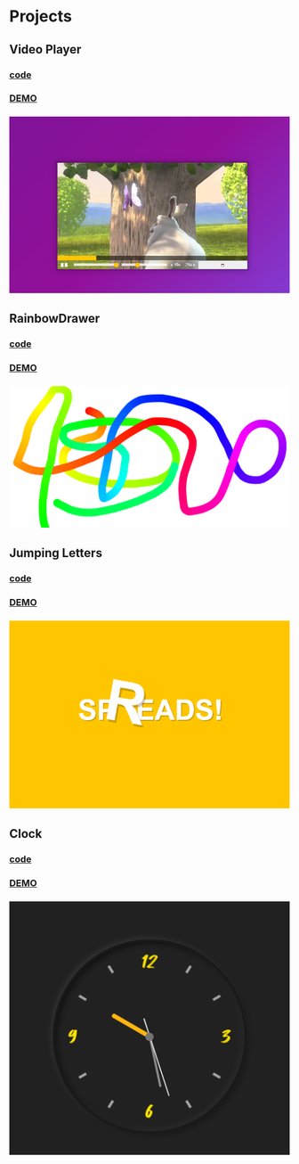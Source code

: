 # Projects
## Video Player 
### [code](https://github.com/lnnhpmp/Video_Player)
### [DEMO](https://lnnhpmp.github.io/Video_Player/videoPlayer.html)  
### ![image](https://github.com/lnnhpmp/Video_Player/blob/master/video.png)

## RainbowDrawer
### [code](https://github.com/lnnhpmp/RainbowDrawer)
### [DEMO](https://lnnhpmp.github.io/RainbowDrawer/rainbow.html)  
### ![image](https://github.com/lnnhpmp/RainbowDrawer/blob/master/rainbow.png)

## Jumping Letters
### [code](https://github.com/lnnhpmp/JumpingLetters)
### [DEMO](https://lnnhpmp.github.io/JumpingLetters/jumping-letters.html)  
### ![image](https://github.com/lnnhpmp/JumpingLetters/blob/master/jumpingletters.png)

## Clock
### [code](https://github.com/lnnhpmp/Clock)
### [DEMO](https://lnnhpmp.github.io/Clock/clock.html)  
### ![image](https://github.com/lnnhpmp/Clock/blob/master/clock.png)
